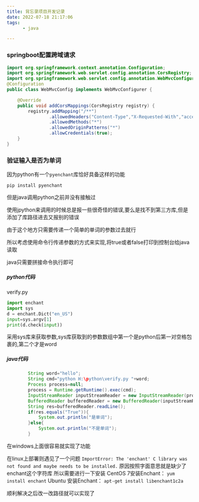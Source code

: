 ```yaml
---
title: 背忘录项目开发记录
date: 2022-07-18 21:17:06
tags: 
      - java

---
```


### springboot配置跨域请求

```java
import org.springframework.context.annotation.Configuration;
import org.springframework.web.servlet.config.annotation.CorsRegistry;
import org.springframework.web.servlet.config.annotation.WebMvcConfigurer;
@Configuration
public class WebMvcConfig implements WebMvcConfigurer {

    @Override
    public void addCorsMappings(CorsRegistry registry) {
        registry.addMapping("/**")
                .allowedHeaders("Content-Type","X-Requested-With","accept,Origin","Access-Control-Request-Method","Access-Control-Request-Headers","token")
                .allowedMethods("*")
                .allowedOriginPatterns("*")
                .allowCredentials(true);
    }
}
```

### 验证输入是否为单词

因为python有一个`pyenchant`库恰好具备这样的功能

`pip install pyenchant`

但是java调用python之前并没有接触过

使用jpython来调用的时候总是报一些很奇怪的错误,要么是找不到第三方库,但是添加了库路径进去又报别的错误

由于这个地方只需要传递一个简单的单词的参数过去就行

所以考虑使用命令行传递参数的方式来实现,将true或者false打印到控制台给java读取

java只需要拼接命令执行即可

##### python代码

verify.py

```python
import enchant
import sys
d = enchant.Dict("en_US")
input=sys.argv[1]
print(d.check(input))
```

采用sys库来获取参数,sys库获取到的参数数组中第一个是python后第一对空格包裹的,第二个才是word

##### java代码

```java
		String word="hello";
        String cmd="python H:\python\verify.py "+word;
        Process process=null;
        process = Runtime.getRuntime().exec(cmd);
        InputStreamReader inputStreamReader = new InputStreamReader(process.getInputStream());
        BufferedReader bufferedReader = new BufferedReader(inputStreamReader);
        String res=bufferedReader.readLine();
        if(res.equals("True")){
            System.out.println("是单词");
        }else{
            System.out.println("不是单词");
        }
```

在windows上面很容易就实现了功能

在linux上部署则遇见了一个问题
`ImportError: The 'enchant' C library was not found and maybe needs to be installed.`
原因按照字面意思就是缺少了enchant这个字符库
所以需要进行一下安装
CentOS 7安装Enchant：
`yum install enchant`
Ubuntu 安装Enchant：
`apt-get install libenchant1c2a`

顺利解决之后改一改路径就可以实现了



